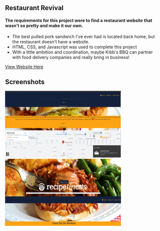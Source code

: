 ## Restaurant Revival
#### The requirements for this project were to find a restaurant website that wasn't so pretty and make it our own.
* The best pulled pork sandwich I've ever had is located back home, but the restaurant doesn't have a website.
* HTML, CSS, and Javascript was used to complete this project
* With a little ambition and coordination, maybe Kibb's BBQ can partner with food delivery companies and really bring in business!



<a href="https://bbqwebsite.netlify.app/">View Website Here</a>


## Screenshots

<img src="img/Website1.png" alt="Logo" width="380px" height="220">
<br>
<img src="img/Website2.png" alt="Logo" width="380px" height="220">
